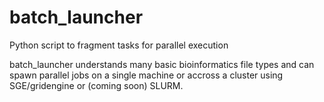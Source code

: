 # batch_launcher
Python script to fragment tasks for parallel execution

batch_launcher understands many basic bioinformatics file types and can spawn parallel jobs on a single machine or accross a cluster using SGE/gridengine or (coming soon) SLURM.
